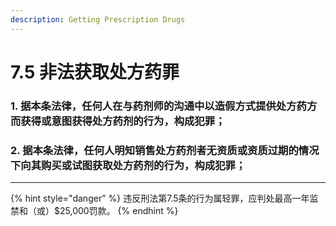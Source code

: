 ```yaml
---
description: Getting Prescription Drugs
---
```


# 7.5 非法获取处方药罪

### 1. 据本条法律，任何人在与药剂师的沟通中以造假方式提供处方药方而获得或意图获得处方药剂的行为，构成犯罪；


### 2. 据本条法律，任何人明知销售处方药剂者无资质或资质过期的情况下向其购买或试图获取处方药剂的行为，构成犯罪；

***

{% hint style="danger" %}
违反刑法第7.5条的行为属轻罪，应判处最高一年监禁和（或）$25,000罚款。
{% endhint %}